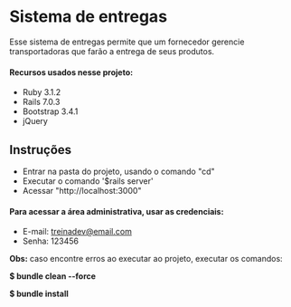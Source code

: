 # Sistema de entregas

Esse sistema de entregas permite que um fornecedor gerencie transportadoras que farão a entrega de seus produtos.

#### Recursos usados nesse projeto:

- Ruby 3.1.2
- Rails 7.0.3
- Bootstrap 3.4.1
- jQuery

## Instruções

- Entrar na pasta do projeto, usando o comando "cd"
- Executar o comando '$rails server'
- Acessar "http://localhost:3000"

#### Para acessar a área administrativa, usar as credenciais:
- E-mail: treinadev@email.com
- Senha: 123456

**Obs:** caso encontre erros ao executar ao projeto, executar os comandos:

**$ bundle clean --force**

**$ bundle install**